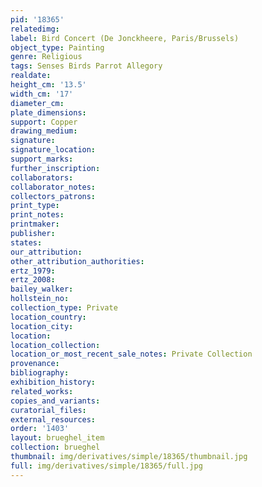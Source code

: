 ```yaml
---
pid: '18365'
relatedimg: 
label: Bird Concert (De Jonckheere, Paris/Brussels)
object_type: Painting
genre: Religious
tags: Senses Birds Parrot Allegory
realdate: 
height_cm: '13.5'
width_cm: '17'
diameter_cm: 
plate_dimensions: 
support: Copper
drawing_medium: 
signature: 
signature_location: 
support_marks: 
further_inscription: 
collaborators: 
collaborator_notes: 
collectors_patrons: 
print_type: 
print_notes: 
printmaker: 
publisher: 
states: 
our_attribution: 
other_attribution_authorities: 
ertz_1979: 
ertz_2008: 
bailey_walker: 
hollstein_no: 
collection_type: Private
location_country: 
location_city: 
location: 
location_collection: 
location_or_most_recent_sale_notes: Private Collection
provenance: 
bibliography: 
exhibition_history: 
related_works: 
copies_and_variants: 
curatorial_files: 
external_resources: 
order: '1403'
layout: brueghel_item
collection: brueghel
thumbnail: img/derivatives/simple/18365/thumbnail.jpg
full: img/derivatives/simple/18365/full.jpg
---
```

